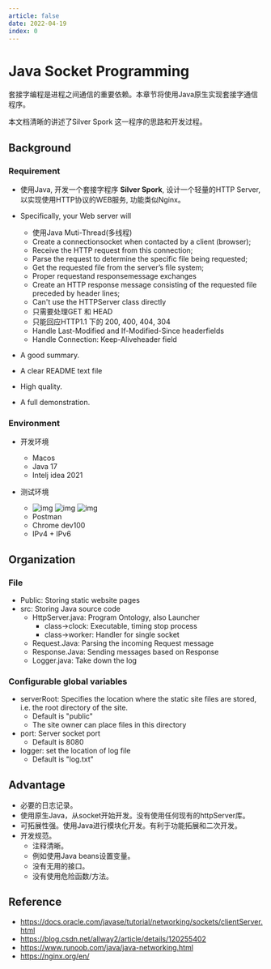```yaml
---
article: false
date: 2022-04-19
index: 0
---
```


# Java Socket Programming

套接字编程是进程之间通信的重要依赖。本章节将使用Java原生实现套接字通信程序。

本文档清晰的讲述了Silver Spork 这一程序的思路和开发过程。

## Background

### Requirement

- 使用Java, 开发一个套接字程序 **Silver Spork**, 设计一个轻量的HTTP Server, 以实现使用HTTP协议的WEB服务, 功能类似Nginx。
- Specifically, your Web server will 
  - 使用Java Muti-Thread(多线程) 
  - Create a connectionsocket when contacted by a client (browser);
  - Receive the HTTP request from this connection;
  - Parse the request to determine the specific file being requested;
  - Get the requested file from the server’s file system;
  - Proper requestand responsemessage exchanges 
  - Create an HTTP response message consisting of the requested file preceded by header lines;
  - Can't use the HTTPServer class directly
  - 只需要处理GET 和 HEAD
  - 只能回应HTTP1.1 下的 200, 400, 404, 304
  - Handle Last-Modified and If-Modified-Since headerfields
  - Handle Connection: Keep-Aliveheader field

- A good summary.
- A clear README text file
- High quality.
- A full demonstration.

### Environment

- 开发环境
  - Macos
  - Java 17
  - Intelj idea 2021

- 测试环境
  - ![img](https://img.shields.io/badge/Build%20on%20Windows%2010-Pass-brightgreen) ![img](https://img.shields.io/badge/Build%20on%20Macos-Pass-brightgreen) ![img](https://img.shields.io/badge/Build%20on%20Centos%20Linux%207.9-Pass-brightgreen) 
  - Postman
  - Chrome dev100
  - IPv4 + IPv6

## Organization

### File

- Public: Storing static website pages
- src: Storing Java source code
  - HttpServer.java: Program Ontology, also Launcher
    - class->clock: Executable, timing stop process
    - class->worker: Handler for single socket
  - Request.Java: Parsing the incoming Request message
  - Response.Java: Sending messages based on Response
  - Logger.java: Take down the log

### Configurable global variables

- serverRoot: Specifies the location where the static site files are stored, i.e. the root directory of the site.
  - Default is "public"
  - The site owner can place files in this directory
- port: Server socket port 
  - Default is 8080
- logger: set the location of log file
  - Default is "log.txt"

## Advantage

- 必要的日志记录。
- 使用原生Java，从socket开始开发。没有使用任何现有的httpServer库。
- 可拓展性强。使用Java进行模块化开发。有利于功能拓展和二次开发。
- 开发规范。
  - 注释清晰。
  - 例如使用Java beans设置变量。
  - 没有无用的接口。
  - 没有使用危险函数/方法。

## Reference

- https://docs.oracle.com/javase/tutorial/networking/sockets/clientServer.html
- https://blog.csdn.net/allway2/article/details/120255402
- https://www.runoob.com/java/java-networking.html
- https://nginx.org/en/
